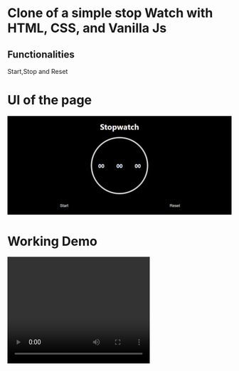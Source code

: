 <h1>Clone of a simple stop Watch with HTML, CSS, and Vanilla Js</h1>
<h2>Functionalities</h2>
<p>Start,Stop and Reset </p>
<h1>UI of the page</h1>
<img src="ui.png" alt="">
<h1>Working Demo</h1>
<video width="320" height="240" controls>
  <source src="Demo.mp4" type="video/mp4">
  Your browser does not support HTML video.
</video>
